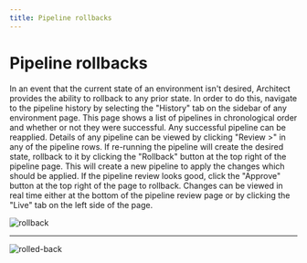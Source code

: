 ```yaml
---
title: Pipeline rollbacks
---
```


# Pipeline rollbacks

In an event that the current state of an environment isn't desired, Architect provides the ability to rollback to any prior state. In order to do this, navigate to the pipeline history by selecting the "History" tab on the sidebar of any environment page. This page shows a list of pipelines in chronological order and whether or not they were successful. Any successful pipeline can be reapplied. Details of any pipeline can be viewed by clicking "Review >" in any of the pipeline rows. If re-running the pipeline will create the desired state, rollback to it by clicking the "Rollback" button at the top right of the pipeline page. This will create a new pipeline to apply the changes which should be applied. If the pipeline review looks good, click the "Approve" button at the top right of the page to rollback. Changes can be viewed in real time either at the bottom of the pipeline review page or by clicking the "Live" tab on the left side of the page.

![rollback](./images/rollback.png)

<hr />

![rolled-back](./images/rolled-back.png)
